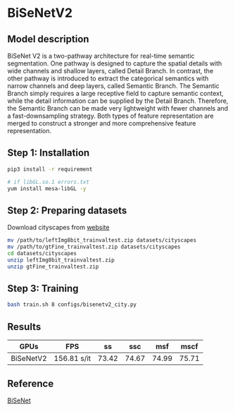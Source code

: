 # BiSeNetV2

## Model description

BiSeNet V2 is a two-pathway architecture for real-time semantic segmentation. One pathway is designed to capture the spatial details with wide channels and shallow layers, called Detail Branch. In contrast, the other pathway is introduced to extract the categorical semantics with narrow channels and deep layers, called Semantic Branch. The Semantic Branch simply requires a large receptive field to capture semantic context, while the detail information can be supplied by the Detail Branch. Therefore, the Semantic Branch can be made very lightweight with fewer channels and a fast-downsampling strategy. Both types of feature representation are merged to construct a stronger and more comprehensive feature representation.


## Step 1: Installation

```bash
pip3 install -r requirement

# if libGL.so.1 errors.txt
yum install mesa-libGL -y  
```

## Step 2: Preparing datasets

Download cityscapes from [website](https://www.cityscapes-dataset.com/)

```bash
mv /path/to/leftImg8bit_trainvaltest.zip datasets/cityscapes
mv /path/to/gtFine_trainvaltest.zip datasets/cityscapes
cd datasets/cityscapes
unzip leftImg8bit_trainvaltest.zip
unzip gtFine_trainvaltest.zip
```

## Step 3: Training

```bash
bash train.sh 8 configs/bisenetv2_city.py
```

## Results

|  GPUs     | FPS | ss    | ssc   | msf   | mscf  |
| --------- | --- | ----- | ----- | ----- | ----- |
| BiSeNetV2 | 156.81 s/it | 73.42 | 74.67 | 74.99 | 75.71 |

## Reference
[BiSeNet](https://github.com/CoinCheung/BiSeNet/tree/master)


